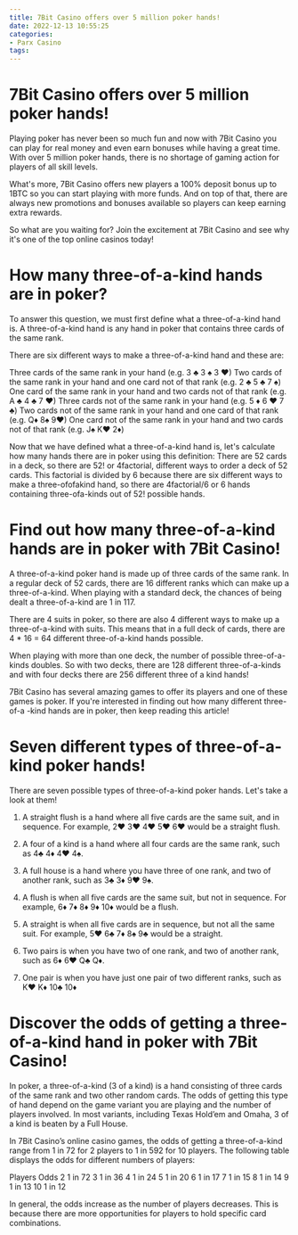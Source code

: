 ```yaml
---
title: 7Bit Casino offers over 5 million poker hands!
date: 2022-12-13 10:55:25
categories:
- Parx Casino
tags:
---
```



#  7Bit Casino offers over 5 million poker hands!

Playing poker has never been so much fun and now with 7Bit Casino you can play for real money and even earn bonuses while having a great time. With over 5 million poker hands, there is no shortage of gaming action for players of all skill levels.

What's more, 7Bit Casino offers new players a 100% deposit bonus up to 1BTC so you can start playing with more funds. And on top of that, there are always new promotions and bonuses available so players can keep earning extra rewards.

So what are you waiting for? Join the excitement at 7Bit Casino and see why it's one of the top online casinos today!

#  How many three-of-a-kind hands are in poker?

To answer this question, we must first define what a three-of-a-kind hand is. A three-of-a-kind hand is any hand in poker that contains three cards of the same rank.

There are six different ways to make a three-of-a-kind hand and these are:

Three cards of the same rank in your hand (e.g. 3 ♣ 3 ♠ 3 ♥)
Two cards of the same rank in your hand and one card not of that rank (e.g. 2 ♣ 5 ♣ 7 ♠)
One card of the same rank in your hand and two cards not of that rank (e.g. A ♣ 4 ♣ 7 ♥)
Three cards not of the same rank in your hand (e.g. 5 ♦ 6 ♥ 7 ♣)
Two cards not of the same rank in your hand and one card of that rank (e.g. Q♦ 8♠ 9♥)
One card not of the same rank in your hand and two cards not of that rank (e.g. J♠ K♥ 2♦)

Now that we have defined what a three-of-a-kind hand is, let's calculate how many hands there are in poker using this definition: 
There are 52 cards in a deck, so there are 52! or 4factorial, different ways to order a deck of 52 cards. This factorial is divided by 6 because there are six different ways to make a three-ofofakind hand, so there are 4factorial/6 or 6 hands containing three-ofa-kinds out of 52! possible hands.

#  Find out how many three-of-a-kind hands are in poker with 7Bit Casino!

A three-of-a-kind poker hand is made up of three cards of the same rank. In a regular deck of 52 cards, there are 16 different ranks which can make up a three-of-a-kind. When playing with a standard deck, the chances of being dealt a three-of-a-kind are 1 in 117.

There are 4 suits in poker, so there are also 4 different ways to make up a three-of-a-kind with suits. This means that in a full deck of cards, there are 4 * 16 = 64 different three-of-a-kind hands possible.

When playing with more than one deck, the number of possible three-of-a-kinds doubles. So with two decks, there are 128 different three-of-a-kinds and with four decks there are 256 different three of a kind hands!

7Bit Casino has several amazing games to offer its players and one of these games is poker. If you're interested in finding out how many different three-of-a -kind hands are in poker, then keep reading this article!

#  Seven different types of three-of-a-kind poker hands!

There are seven possible types of three-of-a-kind poker hands. Let's take a look at them!

1. A straight flush is a hand where all five cards are the same suit, and in sequence. For example, 2♥ 3♥ 4♥ 5♥ 6♥ would be a straight flush.

2. A four of a kind is a hand where all four cards are the same rank, such as 4♣ 4♦ 4♥ 4♠.

3. A full house is a hand where you have three of one rank, and two of another rank, such as 3♣ 3♦ 9♥ 9♠.

4. A flush is when all five cards are the same suit, but not in sequence. For example, 6♦ 7♦ 8♦ 9♦ 10♦ would be a flush.

5. A straight is when all five cards are in sequence, but not all the same suit. For example, 5♥ 6♣ 7♦ 8♠ 9♣ would be a straight.

6. Two pairs is when you have two of one rank, and two of another rank, such as 6♦ 6♥ Q♣ Q♦.

7. One pair is when you have just one pair of two different ranks, such as K♥ K♦ 10♣ 10♦

#  Discover the odds of getting a three-of-a-kind hand in poker with 7Bit Casino!

In poker, a three-of-a-kind (3 of a kind) is a hand consisting of three cards of the same rank and two other random cards. The odds of getting this type of hand depend on the game variant you are playing and the number of players involved. In most variants, including Texas Hold’em and Omaha, 3 of a kind is beaten by a Full House.

In 7Bit Casino’s online casino games, the odds of getting a three-of-a-kind range from 1 in 72 for 2 players to 1 in 592 for 10 players. The following table displays the odds for different numbers of players:

Players Odds 2 1 in 72 3 1 in 36 4 1 in 24 5 1 in 20 6 1 in 17 7 1 in 15 8 1 in 14 9 1 in 13 10 1 in 12

In general, the odds increase as the number of players decreases. This is because there are more opportunities for players to hold specific card combinations.